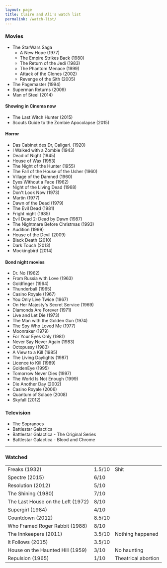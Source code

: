 ```yaml
---
layout: page
title: Claire and Ali's watch list
permalink: /watch-list/
---
```


### Movies
* The StarWars Saga
  - A New Hope (1977)
  - The Empire Strikes Back (1980)
  - The Return of the Jedi (1983)
  - The Phantom Menace (1999)
  - Attack of the Clones (2002)
  - Revenge of the Sith (2005)
* The Pagemaster (1994)
* Superman Returns (2009)
* Man of Steel (2014)

#### Showing in Cinema now
* The Last Witch Hunter (2015)
* Scouts Guide to the Zombie Apocolapse (2015)

#### Horror
* Das Cabinet des Dr, Caligari. (1920)
* I Walked with a Zombie (1943)
* Dead of Night (1945)
* House of Wax (1953)
* The Night of the Hunter (1955)
* The Fall of the House of the Usher (1960)
* Village of the Damned (1960)
* Eyes Without a Face (1962)
* Night of the Living Dead (1968)
* Don't Look Now (1973)
* Martin (1977)
* Dawn of the Dead (1979)
* The Evil Dead (1981)
* Fright night (1985)
* Evil Dead 2: Dead by Dawn (1987)
* The Nightmare Before Christmas (1993)
* Audition (1999)
* House of the Devil (2009)
* Black Death (2010)
* Dark Touch (2013)
* Mockingbird (2014)

#### Bond night movies
* Dr. No (1962)
* From Russia with Love (1963)
* Goldfinger (1964)
* Thunderball (1965)
* Casino Royale (1967)
* You Only Live Twice (1967)
* On Her Majesty's Secret Service (1969)
* Diamonds Are Forever (1971)
* Live and Let Die (1973)
* The Man with the Golden Gun (1974)
* The Spy Who Loved Me (1977)
* Moonraker (1979)
* For Your Eyes Only (1981)
* Never Say Never Again (1983)
* Octopussy (1983)
* A View to a Kill (1985)
* The Living Daylights (1987)
* Licence to Kill (1989)
* GoldenEye (1995)
* Tomorrow Never Dies (1997)
* The World Is Not Enough (1999)
* Die Another Day (2002)
* Casino Royale (2006)
* Quantum of Solace (2008)
* Skyfall (2012)

### Television
* The Sopranoes
* Battlestar Galactica
* Battlestar Galactica - The Original Series
* Battlestar Galactica - Blood and Chrome

***

### Watched
<table callpadding="20">
<tr><td>Freaks (1932) </td><td> 1.5/10 </td><td> Shit </td></tr>
<tr><td>Spectre (2015) </td><td> 6/10 </td></tr>
<tr><td>Resolution (2012) </td><td> 5/10 </td></tr>
<tr><td>The Shining (1980) </td><td> 7/10 </td></tr>
<tr><td>The Last House on the Left (1972) </td><td> 8/10</td></tr>
<tr><td>Supergirl (1984) </td><td> 4/10 </td></tr>
<tr><td>Countdown (2012) </td><td> 8.5/10 </td></tr>
<tr><td>Who Framed Roger Rabbit (1988) </td><td> 8/10 </td></tr>
<tr><td>The Innkeepers (2011) </td><td> 3.5/10 </td><td> Nothing happened</td></tr>
<tr><td>It Follows (2015) </td><td> 3.5/10 </td></tr>
<tr><td>House on the Haunted Hill (1959) </td><td> 3/10 </td><td> No haunting </td></tr>
<tr><td>Repulsion (1965) </td><td> 1/10 </td><td> Theatrical abortion </td></tr>
</table>

